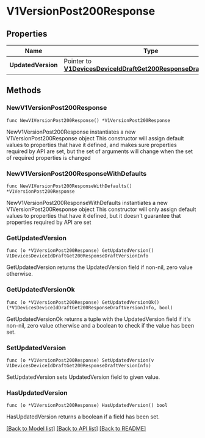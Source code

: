 # V1VersionPost200Response

## Properties

Name | Type | Description | Notes
------------ | ------------- | ------------- | -------------
**UpdatedVersion** | Pointer to [**V1DevicesDeviceIdDraftGet200ResponseDraftVersionInfo**](V1DevicesDeviceIdDraftGet200ResponseDraftVersionInfo.md) |  | [optional] 

## Methods

### NewV1VersionPost200Response

`func NewV1VersionPost200Response() *V1VersionPost200Response`

NewV1VersionPost200Response instantiates a new V1VersionPost200Response object
This constructor will assign default values to properties that have it defined,
and makes sure properties required by API are set, but the set of arguments
will change when the set of required properties is changed

### NewV1VersionPost200ResponseWithDefaults

`func NewV1VersionPost200ResponseWithDefaults() *V1VersionPost200Response`

NewV1VersionPost200ResponseWithDefaults instantiates a new V1VersionPost200Response object
This constructor will only assign default values to properties that have it defined,
but it doesn't guarantee that properties required by API are set

### GetUpdatedVersion

`func (o *V1VersionPost200Response) GetUpdatedVersion() V1DevicesDeviceIdDraftGet200ResponseDraftVersionInfo`

GetUpdatedVersion returns the UpdatedVersion field if non-nil, zero value otherwise.

### GetUpdatedVersionOk

`func (o *V1VersionPost200Response) GetUpdatedVersionOk() (*V1DevicesDeviceIdDraftGet200ResponseDraftVersionInfo, bool)`

GetUpdatedVersionOk returns a tuple with the UpdatedVersion field if it's non-nil, zero value otherwise
and a boolean to check if the value has been set.

### SetUpdatedVersion

`func (o *V1VersionPost200Response) SetUpdatedVersion(v V1DevicesDeviceIdDraftGet200ResponseDraftVersionInfo)`

SetUpdatedVersion sets UpdatedVersion field to given value.

### HasUpdatedVersion

`func (o *V1VersionPost200Response) HasUpdatedVersion() bool`

HasUpdatedVersion returns a boolean if a field has been set.


[[Back to Model list]](../README.md#documentation-for-models) [[Back to API list]](../README.md#documentation-for-api-endpoints) [[Back to README]](../README.md)



